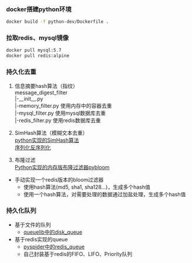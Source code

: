 ### docker搭建python环境
```bash
docker build -f python-dev/Dockerfile .
```

### 拉取redis、mysql镜像
```bash
docker pull mysql:5.7
docker pull redis:alpine
```


### 持久化去重
1. 信息摘要hash算法（指纹）  
    message_digest_filter  
    |-\_\_init__.py  
    |-memory_filter.py  使用内存中的容器去重  
    |-mysql_filter.py  使用mysql数据库去重  
    |-redis_filter.py  使用redis数据库去重
2. SimHash算法（模糊文本去重）  
[python实现的SimHash算法](https://github.com/leonsim/simhash)  
[序列化反序列化](https://segmentfault.com/a/1190000019217718)

3. 布隆过滤  
[Python实现的内存版布隆过滤器pybloom](Python实现的内存版布隆过滤器pybloom)
- 手动实现一个redis版本的bloom过滤器
    - 使用hash算法(md5, sha1, sha128...)，生成多个hash值
    - 使用一个hash算法，对需要处理的数据通过加盐处理，生成多个hash值

### 持久化队列
- 基于文件的队列
    - [queuelib中的disk_queue](https://github.com/scrapy/queuelib)
- 基于redis实现的queue
    - [pyspider中的redis_queue](https://github.com/binux/pyspider/blob/master/pyspider/message_queue/redis_queue.py)
    - 自己封装基于redis的FIFO、LIFO、Priority队列
    


